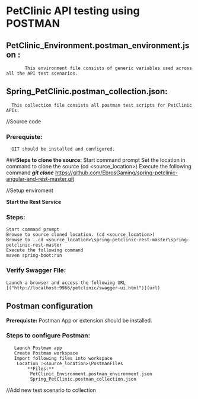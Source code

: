 # PetClinic API testing using POSTMAN

## PetClinic_Environment.postman_environment.json :
           This environment file consists of generic variables used across all the API test scenarios.


## Spring_PetClinic.postman_collection.json:
	  This collection file consists all postman test scripts for PetClinic APIs.


//Source code
### **Prerequiste**:
	  GIT should be installed and configured.

###**Steps to clone the source:**
	 Start command prompt
	 Set the location in command to clone the source (cd <source_location>)
	 Execute the following command
	 ***git clone*** https://github.com/EbrosGaming/spring-petclinic-angular-and-rest-master.git



//Setup enviroment

**Start the Rest Service**

### Steps:
	Start command prompt
	Browse to source cloned location. (cd <source_location>)
	Browse to ..cd <source_location>\spring-petclinic-rest-master\spring-petclinic-rest-master
	Execute the following command
	maven spring-boot:run

### Verify Swagger File:
	Launch a browser and access the following URL [("http://localhost:9966/petclinic/swagger-ui.html")](url)
	

## Postman configuration

**Prerequiste:** 
	Postman App or extension should be installed.

### Steps to configure Postman:
       Launch Postman app
       Create Postman workspace
       Import following files into workspace
		Location :<source_location>\PostmanFiles
        	**Files:** 
			 PetClinic_Environment.postman_environment.json
			 Spring_PetClinic.postman_collection.json




//Add new test scenario to collection
